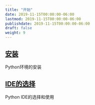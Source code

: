 ```yaml
---
title: "开始"
date: 2019-11-15T00:00:00-06:00
lastmod: 2019-11-15T00:00:00-06:00
publishdate: 2019-11-15T00:00:00-06:00
draft: false
weight: 9
---
```


## [安装](./installation)

Python环境的安装

## [IDE的选择](./ide)

Python IDE的选择和使用
